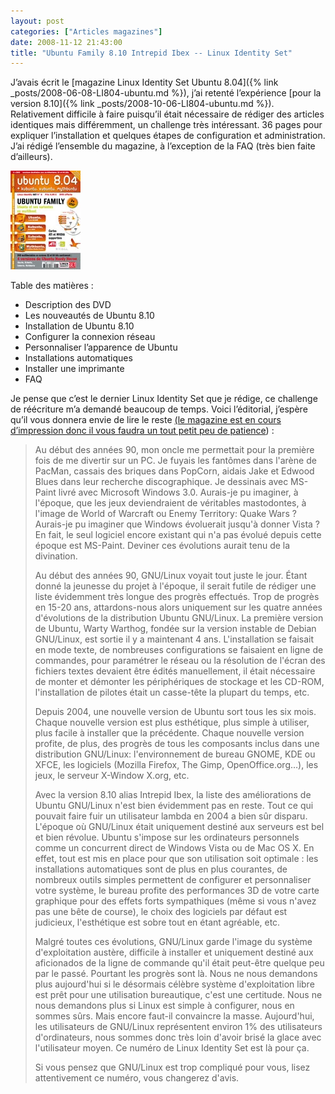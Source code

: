```yaml
---
layout: post
categories: ["Articles magazines"]
date: 2008-11-12 21:43:00
title: "Ubuntu Family 8.10 Intrepid Ibex -- Linux Identity Set"
---
```


J’avais écrit le [magazine Linux Identity Set Ubuntu 8.04]({% link _posts/2008-06-08-LI804-ubuntu.md %}), j’ai
retenté l’expérience [pour la version 8.10]({% link _posts/2008-10-06-LI804-ubuntu.md %}).
Relativement difficile à faire puisqu’il était nécessaire de rédiger
des articles identiques mais différemment, un challenge très
intéressant. 36 pages pour expliquer l’installation et quelques étapes
de configuration et administration. J’ai rédigé l’ensemble du
magazine, à l’exception de la FAQ (très bien faite d’ailleurs).

[![couverture](/assets/images/articles/LI804_couv_C.webp)](http://www.linuxidentity.com/index.php?name=News&file=article&sid=39)

Table des matières :

-   Description des DVD
-   Les nouveautés de Ubuntu 8.10
-   Installation de Ubuntu 8.10
-   Configurer la connexion réseau
-   Personnaliser l’apparence de Ubuntu
-   Installations automatiques
-   Installer une imprimante
-   FAQ

Je pense que c’est le dernier Linux Identity Set que je rédige, ce
challenge de réécriture m’a demandé beaucoup de temps. Voici
l’éditorial, j’espère qu’il vous donnera envie de lire le reste
[(le magazine est en cours d’impression donc il vous faudra un tout petit peu de patience](http://www.linuxidentity.com/index.php?name=News&file=article&sid=49)) :

> Au début des années 90, mon oncle me permettait pour la première fois
> de me divertir sur un PC. Je fuyais les fantômes dans l'arène de
> PacMan, cassais des briques dans PopCorn, aidais Jake et Edwood Blues
> dans leur recherche discographique. Je dessinais avec MS-Paint livré
> avec Microsoft Windows 3.0. Aurais-je pu imaginer, à l'époque, que les
> jeux deviendraient de véritables mastodontes, à l'image de World of
> Warcraft ou Enemy Territory: Quake Wars ? Aurais-je pu imaginer que
> Windows évoluerait jusqu'à donner Vista ? En fait, le seul logiciel
> encore existant qui n'a pas évolué depuis cette époque est MS-Paint.
> Deviner ces évolutions aurait tenu de la divination.
>
> Au début des années 90, GNU/Linux voyait tout juste le jour. Étant
> donné la jeunesse du projet à l'époque, il serait futile de rédiger
> une liste évidemment très longue des progrès effectués. Trop de
> progrès en 15-20 ans, attardons-nous alors uniquement sur les quatre
> années d'évolutions de la distribution Ubuntu GNU/Linux. La première
> version de Ubuntu, Warty Warthog, fondée sur la version instable de
> Debian GNU/Linux, est sortie il y a maintenant 4 ans. L'installation
> se faisait en mode texte, de nombreuses configurations se faisaient en
> ligne de commandes, pour paramétrer le réseau ou la résolution de
> l'écran des fichiers textes devaient être édités manuellement, il
> était nécessaire de monter et démonter les périphériques de stockage
> et les CD-ROM, l'installation de pilotes était un casse-tête la
> plupart du temps, etc.
>
> Depuis 2004, une nouvelle version de Ubuntu sort tous les six mois.
> Chaque nouvelle version est plus esthétique, plus simple à utiliser,
> plus facile à installer que la précédente. Chaque nouvelle version
> profite, de plus, des progrès de tous les composants inclus dans une
> distribution GNU/Linux: l'environnement de bureau GNOME, KDE ou XFCE,
> les logiciels (Mozilla Firefox, The Gimp, OpenOffice.org…), les
> jeux, le serveur X-Window X.org, etc.
>
> Avec la version 8.10 alias Intrepid Ibex, la liste des améliorations
> de Ubuntu GNU/Linux n'est bien évidemment pas en reste. Tout ce qui
> pouvait faire fuir un utilisateur lambda en 2004 a bien sûr disparu.
> L'époque où GNU/Linux était uniquement destiné aux serveurs est bel et
> bien révolue. Ubuntu s'impose sur les ordinateurs personnels comme un
> concurrent direct de Windows Vista ou de Mac OS X. En effet, tout est
> mis en place pour que son utilisation soit optimale : les
> installations automatiques sont de plus en plus courantes, de nombreux
> outils simples permettent de configurer et personnaliser votre
> système, le bureau profite des performances 3D de votre carte
> graphique pour des effets forts sympathiques (même si vous n'avez pas
> une bête de course), le choix des logiciels par défaut est judicieux,
> l'esthétique est sobre tout en étant agréable, etc.
>
> Malgré toutes ces évolutions, GNU/Linux garde l'image du système
> d'exploitation austère, difficile à installer et uniquement destiné
> aux aficionados de la ligne de commande qu'il était peut-être quelque
> peu par le passé. Pourtant les progrès sont là. Nous ne nous demandons
> plus aujourd'hui si le désormais célèbre système d'exploitation libre
> est prêt pour une utilisation bureautique, c'est une certitude. Nous
> ne nous demandons plus si Linux est simple à configurer, nous en
> sommes sûrs. Mais encore faut-il convaincre la masse. Aujourd'hui, les
> utilisateurs de GNU/Linux représentent environ 1% des utilisateurs
> d'ordinateurs, nous sommes donc très loin d'avoir brisé la glace avec
> l'utilisateur moyen. Ce numéro de Linux Identity Set est là pour ça.
>
> Si vous pensez que GNU/Linux est trop compliqué pour vous, lisez
> attentivement ce numéro, vous changerez d'avis.

